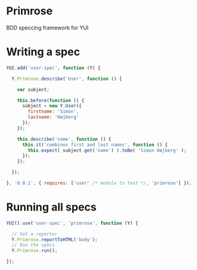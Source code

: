 Primrose
========

BDD speccing framework for YUI

# Writing a spec
```JavaScript
YUI.add('user-spec', function (Y) {

  Y.Primrose.describe('User', function () {

    var subject;

    this.before(function () {
      subject = new Y.User({ 
        firstname: 'Simon', 
        lastname: 'Højberg' 
      });
    });

    this.describe('name', function () {
      this.it('combines first and last names', function () {
        this.expect( subject.get('name') ).toBe( 'Simon Højberg' );
      });
    });

  });

}, '0.0.1', { requires: ['user' /* module to test */, 'primrose'] });
```

# Running all specs
```JavaScript
YUI().use('user-spec', 'primrose', function (Y) {

  // Set a reporter
  Y.Primrose.reportToHTML('body');
  // Run the specs
  Y.Primrose.run();

});
```
